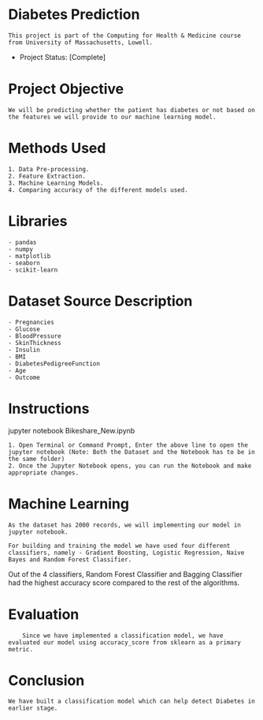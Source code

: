 # Diabetes Prediction

    This project is part of the Computing for Health & Medicine course from University of Massachusetts, Lowell.

- Project Status: [Complete]

# Project Objective

    We will be predicting whether the patient has diabetes or not based on the features we will provide to our machine learning model. 

# Methods Used

    1. Data Pre-processing.
    2. Feature Extraction.  
    3. Machine Learning Models.
    4. Comparing accuracy of the different models used.

# Libraries

    - pandas
    - numpy
    - matplotlib
    - seaborn
    - scikit-learn

# Dataset Source Description

    - Pregnancies
    - Glucose
    - BloodPressure	
    - SkinThickness	
    - Insulin	
    - BMI	
    - DiabetesPedigreeFunction
    - Age
    - Outcome

# Instructions

jupyter notebook Bikeshare_New.ipynb

    1. Open Terminal or Command Prompt, Enter the above line to open the jupyter notebook (Note: Both the Dataset and the Notebook has to be in the same folder)
    2. Once the Jupyter Notebook opens, you can run the Notebook and make appropriate changes.

# Machine Learning

    As the dataset has 2000 records, we will implementing our model in jupyter notebook.

    For building and training the model we have used four different classifiers, namely - Gradient Boosting, Logistic Regression, Naive Bayes and Random Forest Classifier.

Out of the 4 classifiers, Random Forest Classifier and Bagging Classifier had the highest accuracy score compared to the rest of the algorithms.

# Evaluation

        Since we have implemented a classification model, we have evaluated our model using accuracy_score from sklearn as a primary metric.

# Conclusion

    We have built a classification model which can help detect Diabetes in earlier stage.



